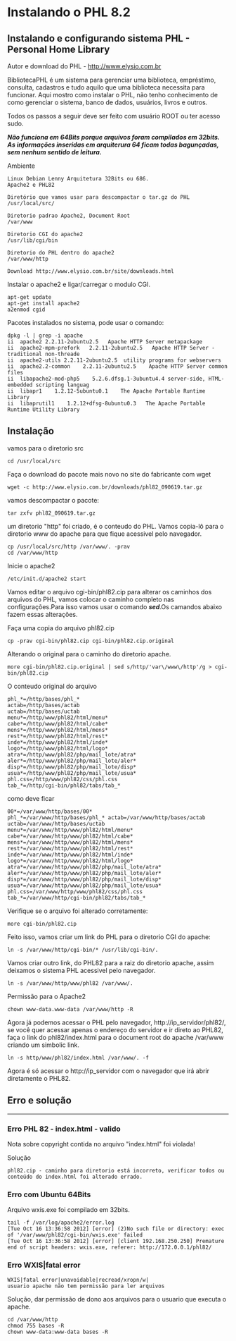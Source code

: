 # Instalando o PHL 8.2
## Instalando e configurando sistema PHL - Personal Home Library

Autor e download do PHL - http://www.elysio.com.br

BibliotecaPHL é um sistema para gerenciar uma biblioteca, empréstimo, consulta, cadastros e tudo aquilo que uma biblioteca necessita para funcionar. Aqui mostro como instalar o PHL, não tenho conhecimento de como gerenciar o sistema, banco de dados, usuários, livros e outros.

Todos os passos a seguir deve ser feito com usuário ROOT ou ter acesso sudo.

***Não funciona em 64Bits porque arquivos foram compilados em 32bits.
As informações inseridas em arquiterura 64 ficam todas bagunçadas,
sem nenhum sentido de leitura.***

Ambiente
```
Linux Debian Lenny Arquitetura 32Bits ou 686.
Apache2 e PHL82

Diretório que vamos usar para descompactar o tar.gz do PHL
/usr/local/src/

Diretorio padrao Apache2, Document Root  
/var/www

Diretorio CGI do apache2
/usr/lib/cgi/bin

Diretorio do PHL dentro do apache2
/var/www/http

Download http://www.elysio.com.br/site/downloads.html
```

Instalar o apache2 e ligar/carregar o modulo CGI.
```
apt-get update
apt-get install apache2
a2enmod cgid
```

Pacotes instalados no sistema, pode usar o comando:
```
dpkg -l | grep -i apache
ii  apache2 2.2.11-2ubuntu2.5   Apache HTTP Server metapackage
ii  apache2-mpm-prefork   2.2.11-2ubuntu2.5   Apache HTTP Server - traditional non-threade
ii  apache2-utils 2.2.11-2ubuntu2.5  utility programs for webservers
ii  apache2.2-common    2.2.11-2ubuntu2.5    Apache HTTP Server common files
ii  libapache2-mod-php5    5.2.6.dfsg.1-3ubuntu4.4 server-side, HTML-embedded scripting languag
ii  libapr1    1.2.12-5ubuntu0.1    The Apache Portable Runtime Library
ii  libaprutil1    1.2.12+dfsg-8ubuntu0.3   The Apache Portable Runtime Utility Library
```

## Instalação
vamos para o diretorio src
```
cd /usr/local/src
```

Faça o download do pacote mais novo no site do fabricante com wget
```
wget -c http://www.elysio.com.br/downloads/phl82_090619.tar.gz
```

vamos descompactar o pacote:
```
tar zxfv phl82_090619.tar.gz
```

um diretorio "http" foi criado, é o conteudo do PHL. Vamos copia-lô  para o diretorio www do apache para que fique acessivel pelo navegador.
```
cp /usr/local/src/http /var/www/. -prav
cd /var/www/http
```

Inicie o apache2
```
/etc/init.d/apache2 start
```

Vamos editar o arquivo cgi-bin/phl82.cip para alterar os caminhos dos arquivos do PHL, vamos colocar o caminho completo nas configurações.Para isso vamos usar o comando ***sed***.Os camandos abaixo fazem essas  alterações.

Faça uma copia do arquivo phl82.cip
```
cp -prav cgi-bin/phl82.cip cgi-bin/phl82.cip.original
```

Alterando o original para o caminho do diretorio apache.
```
more cgi-bin/phl82.cip.original | sed s/http/'var\/www\/http'/g > cgi-bin/phl82.cip
```

O conteudo original do arquivo
```
phl_*=/http/bases/phl_*
actab=/http/bases/actab
uctab=/http/bases/uctab
menu*=/http/www/phl82/html/menu*
cabe*=/http/www/phl82/html/cabe*
mens*=/http/www/phl82/html/mens*
rest*=/http/www/phl82/html/rest*
inde*=/http/www/phl82/html/inde*
logo*=/http/www/phl82/html/logo*
atra*=/http/www/phl82/php/mail_lote/atra*
aler*=/http/www/phl82/php/mail_lote/aler*
disp*=/http/www/phl82/php/mail_lote/disp*
usua*=/http/www/phl82/php/mail_lote/usua*
phl.css=/http/www/phl82/css/phl.css
tab_*=/http/cgi-bin/phl82/tabs/tab_*
```

como deve ficar
```
00*=/var/www/http/bases/00*
phl_*=/var/www/http/bases/phl_* actab=/var/www/http/bases/actab
uctab=/var/www/http/bases/uctab
menu*=/var/www/http/www/phl82/html/menu*
cabe*=/var/www/http/www/phl82/html/cabe*
mens*=/var/www/http/www/phl82/html/mens*
rest*=/var/www/http/www/phl82/html/rest*
inde*=/var/www/http/www/phl82/html/inde*
logo*=/var/www/http/www/phl82/html/logo*
atra*=/var/www/http/www/phl82/php/mail_lote/atra*
aler*=/var/www/http/www/phl82/php/mail_lote/aler*
disp*=/var/www/http/www/phl82/php/mail_lote/disp*
usua*=/var/www/http/www/phl82/php/mail_lote/usua*
phl.css=/var/www/http/www/phl82/css/phl.css
tab_*=/var/www/http/cgi-bin/phl82/tabs/tab_*
```

Verifique se o arquivo foi alterado corretamente:
```
more cgi-bin/phl82.cip
```

Feito isso, vamos criar um link do PHL para o diretorio CGI do apache:
```
ln -s /var/www/http/cgi-bin/* /usr/lib/cgi-bin/.
```

Vamos criar outro link, do PHL82 para a raiz do diretorio apache, assim deixamos o sistema PHL acessivel pelo navegador.
```
ln -s /var/www/http/www/phl82 /var/www/.
```

Permissão para o Apache2
```
chown www-data.www-data /var/www/http -R
```

Agora já podemos acessar o PHL pelo navegador, http://ip_servidor/phl82/, se você quer acessar apenas o endereço do servidor e ir direto ao PHL82, faça o link do phl82/index.html para o document root do apache /var/www criando um simbolic link.
```
ln -s http/www/phl82/index.html /var/www/. -f
```

Agora é só acessar o http://ip_servidor com o navegador que irá abrir diretamente o PHL82.

## Erro e solução
---

### Erro PHL 82 - index.html - valido
Nota sobre copyright contida no arquivo "index.html" foi violada!

Solução
```
phl82.cip - caminho para diretorio está incorreto, verificar todos ou conteúdo do index.html foi alterado errado.
```

### Erro com Ubuntu 64Bits
Arquivo wxis.exe foi compilado em 32bits.
```
tail -f /var/log/apache2/error.log 
[Tue Oct 16 13:36:58 2012] [error] (2)No such file or directory: exec of '/var/www/phl82/cgi-bin/wxis.exe' failed
[Tue Oct 16 13:36:58 2012] [error] [client 192.168.250.250] Premature end of script headers: wxis.exe, referer: http://172.0.0.1/phl82/
```

### Erro WXIS|fatal error
```
WXIS|fatal error|unavoidable|recread/xropn/w| 
usuario apache não tem permissão para ler arquivos
```

Solução, dar permissão de dono aos arquivos para o usuario que executa o apache.
```
cd /var/www/http
chmod 755 bases -R
chown www-data:www-data bases -R
```
